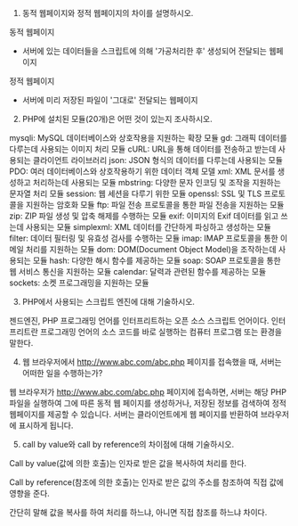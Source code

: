 1. 동적 웹페이지와 정적 웹페이지의 차이를 설명하시오.
   
동적 웹페이지
- 서버에 있는 데이터들을 스크립트에 의해 '가공처리한 후' 생성되어 전달되는 웹페이지 

정적 웹페이지
- 서버에 미리 저장된 파일이 '그대로' 전달되는 웹페이지

2. PHP에 설치된 모듈(20개)은 어떤 것이 있는지 조사하시오.
   
mysqli: MySQL 데이터베이스와 상호작용을 지원하는 확장 모듈
gd: 그래픽 데이터를 다루는데 사용되는 이미지 처리 모듈
cURL: URL을 통해 데이터를 전송하고 받는데 사용되는 클라이언트 라이브러리
json: JSON 형식의 데이터를 다루는데 사용되는 모듈
PDO: 여러 데이터베이스와 상호작용하기 위한 데이터 객체 모델
xml: XML 문서를 생성하고 처리하는데 사용되는 모듈
mbstring: 다양한 문자 인코딩 및 조작을 지원하는 문자열 처리 모듈
session: 웹 세션을 다루기 위한 모듈
openssl: SSL 및 TLS 프로토콜을 지원하는 암호화 모듈
ftp: 파일 전송 프로토콜을 통한 파일 전송을 지원하는 모듈
zip: ZIP 파일 생성 및 압축 해제를 수행하는 모듈
exif: 이미지의 Exif 데이터를 읽고 쓰는데 사용되는 모듈
simplexml: XML 데이터를 간단하게 파싱하고 생성하는 모듈
filter: 데이터 필터링 및 유효성 검사를 수행하는 모듈
imap: IMAP 프로토콜을 통한 이메일 처리를 지원하는 모듈
dom: DOM(Document Object Model)을 조작하는데 사용되는 모듈
hash: 다양한 해시 함수를 제공하는 모듈
soap: SOAP 프로토콜을 통한 웹 서비스 통신을 지원하는 모듈
calendar: 달력과 관련된 함수를 제공하는 모듈
sockets: 소켓 프로그래밍을 지원하는 모듈

3. PHP에서 사용되는 스크립트 엔진에 대해 기술하시오.
   
젠드엔진, PHP 프로그래밍 언어를 인터프리트하는 오픈 소스 스크립트 언어이다.
인터프리트란  프로그래밍 언어의 소스 코드를 바로 실행하는 컴퓨터 프로그램 또는 환경을 말한다.

4. 웹 브라우저에서 http://www.abc.com/abc.php 페이지를 접속했을 때, 서버는 어떠한 일을 수행하는가?

웹 브라우저가 http://www.abc.com/abc.php 페이지에 접속하면, 서버는 해당 PHP 파일을 실행하여 그에 따른 동적 웹 페이지를 생성하거나, 저장된 정보를 검색하여 정적 웹페이지를 제공할 수 있습니다. 
서버는 클라이언트에게 웹 페이지를 반환하여 브라우저에 표시하게 됩니다.

5. call by value와 call by reference의 차이점에 대해 기술하시오.

Call by value(값에 의한 호출)는 인자로 받은 값을 복사하여 처리를 한다.

Call by reference(참조에 의한 호출)는 인자로 받은 값의 주소를 참조하여 직접 값에 영향을 준다.

간단히 말해 값을 복사를 하여 처리를 하느냐, 아니면 직접 참조를 하느냐 차이다.
   
